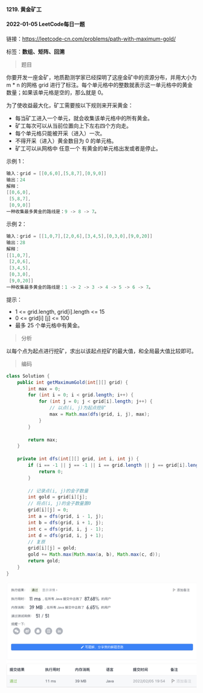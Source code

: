 #### 1219. 黄金矿工

#### 2022-01-05 LeetCode每日一题

链接：https://leetcode-cn.com/problems/path-with-maximum-gold/

标签：**数组、矩阵、回溯**

> 题目

你要开发一座金矿，地质勘测学家已经探明了这座金矿中的资源分布，并用大小为 m * n 的网格 grid 进行了标注。每个单元格中的整数就表示这一单元格中的黄金数量；如果该单元格是空的，那么就是 0。

为了使收益最大化，矿工需要按以下规则来开采黄金：

- 每当矿工进入一个单元，就会收集该单元格中的所有黄金。
- 矿工每次可以从当前位置向上下左右四个方向走。
- 每个单元格只能被开采（进入）一次。
- 不得开采（进入）黄金数目为 0 的单元格。
- 矿工可以从网格中 任意一个 有黄金的单元格出发或者是停止。


示例 1：

```java
输入：grid = [[0,6,0],[5,8,7],[0,9,0]]
输出：24
解释：
[[0,6,0],
 [5,8,7],
 [0,9,0]]
一种收集最多黄金的路线是：9 -> 8 -> 7。
```

示例 2：

```java
输入：grid = [[1,0,7],[2,0,6],[3,4,5],[0,3,0],[9,0,20]]
输出：28
解释：
[[1,0,7],
 [2,0,6],
 [3,4,5],
 [0,3,0],
 [9,0,20]]
一种收集最多黄金的路线是：1 -> 2 -> 3 -> 4 -> 5 -> 6 -> 7。
```


提示：

- 1 <= grid.length, grid[i].length <= 15
- 0 <= grid[i] [j] <= 100
- 最多 25 个单元格中有黄金。

> 分析

以每个点为起点进行挖矿，求出以该起点挖矿的最大值，和全局最大值比较即可。

> 编码

```java
class Solution {
    public int getMaximumGold(int[][] grid) {
        int max = 0;
        for (int i = 0; i < grid.length; i++) {
            for (int j = 0; j < grid[i].length; j++) {
                // 以点(i, j)为起点挖矿
                max = Math.max(dfs(grid, i, j), max);
            }
        }
        
        return max;
    }

    private int dfs(int[][] grid, int i, int j) {
        if (i == -1 || j == -1 || i == grid.length || j == grid[i].length || grid[i][j] == 0) {
            return 0;
        }

        // 记录点(i, j)的金子数量
        int gold = grid[i][j];
        // 将点(i, j)的金子数量置0
        grid[i][j] = 0;
        int a = dfs(grid, i - 1, j);
        int b = dfs(grid, i + 1, j);
        int c = dfs(grid, i, j - 1);
        int d = dfs(grid, i, j + 1);
        // 复原
        grid[i][j] = gold;
        gold += Math.max(Math.max(a, b), Math.max(c, d));
        return gold;
    }
}
```

![image-20220205195445684](1219.黄金矿工.assets/image-20220205195445684-4062086.png)